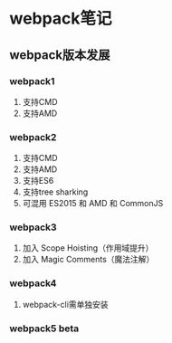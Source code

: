 # webpack笔记

## webpack版本发展

### webpack1

1. 支持CMD
2. 支持AMD

### webpack2

1. 支持CMD
2. 支持AMD
3. 支持ES6
4. 支持tree sharking
5. 可混用 ES2015 和 AMD 和 CommonJS

### webpack3

1. 加入 Scope Hoisting（作用域提升）
2. 加入 Magic Comments（魔法注解）

### webpack4

1. webpack-cli需单独安装

### webpack5 beta
